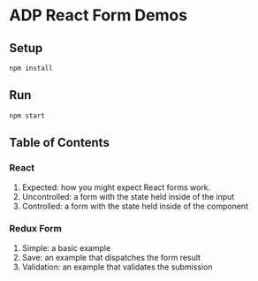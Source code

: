 # ADP React Form Demos

## Setup

`npm install`

## Run

`npm start`

## Table of Contents

### React

1. Expected: how you might expect React forms work.
2. Uncontrolled: a form with the state held inside of the input
3. Controlled: a form with the state held inside of the component

### Redux Form

1. Simple: a basic example
2. Save: an example that dispatches the form result
3. Validation: an example that validates the submission
